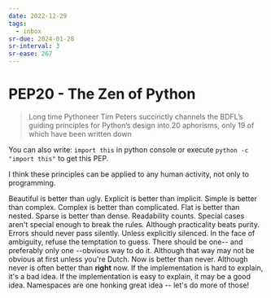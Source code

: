 ```yaml
---
date: 2022-12-29
tags:
  - inbox
sr-due: 2024-01-28
sr-interval: 3
sr-ease: 267
---
```


# PEP20 - The Zen of Python

> Long time Pythoneer Tim Peters succinctly channels the BDFL’s guiding principles for Python’s design into 20 aphorisms, only 19 of which have been written down

You can also write: `import this` in python console or execute `python -c "import this"` to get this PEP.

I think these principles can be applied to any human activity, not only to programming.

Beautiful is better than ugly.
Explicit is better than implicit.
Simple is better than complex.
Complex is better than complicated.
Flat is better than nested.
Sparse is better than dense.
Readability counts.
Special cases aren't special enough to break the rules.
Although practicality beats purity.
Errors should never pass silently.
Unless explicitly silenced.
In the face of ambiguity, refuse the temptation to guess.
There should be one-- and preferably only one --obvious way to do it.
Although that way may not be obvious at first unless you're Dutch.
Now is better than never.
Although never is often better than **right** now.
If the implementation is hard to explain, it's a bad idea.
If the implementation is easy to explain, it may be a good idea.
Namespaces are one honking great idea -- let's do more of those!
